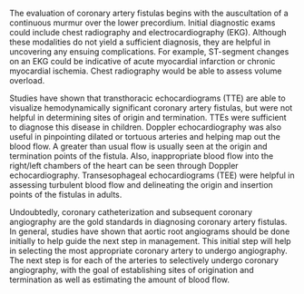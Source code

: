 The evaluation of coronary artery fistulas begins with the auscultation of a continuous murmur over the lower precordium. Initial diagnostic exams could include chest radiography and electrocardiography (EKG). Although these modalities do not yield a sufficient diagnosis, they are helpful in uncovering any ensuing complications. For example, ST-segment changes on an EKG could be indicative of acute myocardial infarction or chronic myocardial ischemia. Chest radiography would be able to assess volume overload.

Studies have shown that transthoracic echocardiograms (TTE) are able to visualize hemodynamically significant coronary artery fistulas, but were not helpful in determining sites of origin and termination. TTEs were sufficient to diagnose this disease in children. Doppler echocardiography was also useful in pinpointing dilated or tortuous arteries and helping map out the blood flow. A greater than usual flow is usually seen at the origin and termination points of the fistula. Also, inappropriate blood flow into the right/left chambers of the heart can be seen through Doppler echocardiography. Transesophageal echocardiograms (TEE) were helpful in assessing turbulent blood flow and delineating the origin and insertion points of the fistulas in adults.

Undoubtedly, coronary catheterization and subsequent coronary angiography are the gold standards in diagnosing coronary artery fistulas. In general, studies have shown that aortic root angiograms should be done initially to help guide the next step in management. This initial step will help in selecting the most appropriate coronary artery to undergo angiography. The next step is for each of the arteries to selectively undergo coronary angiography, with the goal of establishing sites of origination and termination as well as estimating the amount of blood flow.